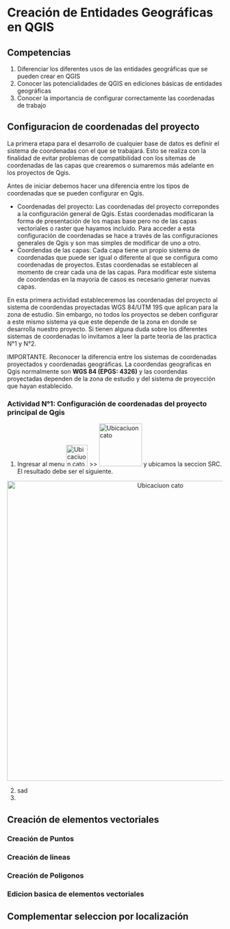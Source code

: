 # Creación de Entidades Geográficas en QGIS

## Competencias

1. Diferenciar los diferentes usos de las entidades geográficas que se pueden crear en QGIS
2. Conocer las potencialidades de QGIS en ediciones básicas de entidades geográficas
3. Conocer la importancia de configurar correctamente las coordenadas de trabajo 

## Configuracion de coordenadas del proyecto

La primera etapa para el desarrollo de cualquier base de datos es definir el sistema de coordenadas con el que se trabajará. Esto se realiza con la finalidad de evitar problemas de compatibilidad con los sitemas de coordenadas de las capas que crearemos o sumaremos más adelante en los proyectos de Qgis. 

Antes de iniciar debemos hacer una diferencia entre los tipos de coordenadas que se pueden configurar en Qgis.

* Coordenadas del proyecto: Las coordenadas del proyecto correpondes a la configuración general de Qgis. Estas coordenadas modificaran la forma de presentación de los mapas base pero no de las capas vectoriales o raster que hayamos incluido. Para acceder a esta configuración de coordenadas se hace a través de las configuraciones generales de Qgis y son mas simples de modificar de uno a otro. 
* Coordendas de las capas: Cada capa tiene un propio sistema de coordenadas que puede ser igual o diferente al que se configura como coordenadas de proyectos. Estas coordenadas se establecen al momento de crear cada una de las capas. Para modificar este sistema de coordendas en la mayoria de casos es necesario generar nuevas capas.

En esta primera actividad estableceremos las coordenadas del proyecto al sistema de coordendas proyectadas WGS 84/UTM 19S que aplican para la zona de estudio. Sin embargo, no todos los proyectos se deben configurar a este mismo sistema ya que este depende de la zona en donde se desarrolla nuestro proyecto. Si tienen alguna duda sobre los diferentes sistemas de coordenadas lo invitamos a leer la parte teoria de las practica N°1 y N°2. 

IMPORTANTE. Reconocer la diferencia entre los sistemas de coordenadas proyectados y coordenadas geográficas. La coordendas geograficas en Qgis normalmente son **WGS 84 (EPGS: 4326)** y las coordendas proyectadas dependen de la zona de estudio y del sistema de proyección que hayan establecido. 

### Actividad N°1: Configuración de coordenadas del proyecto principal de Qgis

1. Ingresar al menu   <img src="https://github.com/user-attachments/assets/6eca5937-7bd8-4b91-9a9b-983b09e47663" alt="Ubicaciuon cato" width=50> >> <img src="https://github.com/user-attachments/assets/0a913eaa-ddb3-44a5-9151-9b0cd84786a3" alt="Ubicaciuon cato" width=100>
 y ubicamos la seccion SRC. El resultado debe ser el siguiente.

<p align="center">
  <img src="https://github.com/user-attachments/assets/2f6e90a8-33d0-4b21-915d-4ad3a44c8aa0" alt="Ubicaciuon cato" width=700>
</p>

2. sad
3. 

## Creación de elementos vectoriales

### Creación de Puntos
### Creación de lineas 
### Creación de Poligonos

### Edicion basica de elementos vectoriales

## Complementar seleccion por localización 


